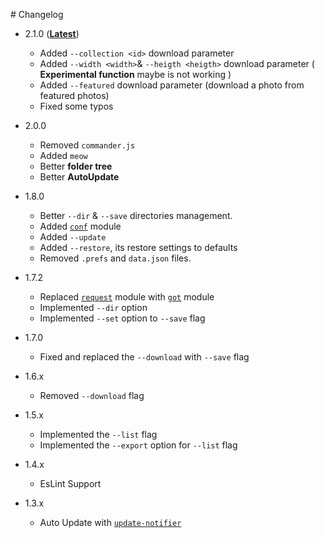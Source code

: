 # Changelog
- 2.1.0 ([**Latest**][latest])
	* Added `--collection <id>` download parameter
	* Added `--width <width>`& `--heigth <heigth>` download parameter ( **Experimental function** maybe is not working )
	* Added `--featured` download parameter (download a photo from featured photos)
	* Fixed some typos

- 2.0.0
	* Removed `commander.js`
	* Added `meow`
	* Better **folder tree**
	* Better **AutoUpdate**

- 1.8.0
	* Better `--dir` & `--save` directories management.
	* Added [`conf`](https://github.com/sindresorhus/conf) module
	* Added `--update`
	* Added `--restore`, its restore settings to defaults
	* Removed `.prefs` and `data.json` files.

- 1.7.2
	* Replaced [`request`](https://github/request/request) module with [`got`](https://github.com/sindresorhus/got) module
	* Implemented `--dir` option
	* Implemented `--set` option to `--save` flag

- 1.7.0
	* Fixed and replaced the `--download` with `--save` flag

- 1.6.x
	* Removed `--download` flag

- 1.5.x
	* Implemented the `--list` flag
	* Implemented the `--export` option for `--list` flag

- 1.4.x
	* EsLint Support

- 1.3.x
	* Auto Update with [`update-notifier`](https://github,com/sindresorhus/updupdate-notifier)

[latest]: https://github.com/rawnly/splash-cli/releases/latest
